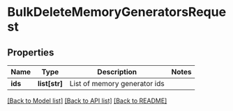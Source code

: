 # BulkDeleteMemoryGeneratorsRequest

## Properties
Name | Type | Description | Notes
------------ | ------------- | ------------- | -------------
**ids** | **list[str]** | List of memory generator ids | 

[[Back to Model list]](../README.md#documentation-for-models) [[Back to API list]](../README.md#documentation-for-api-endpoints) [[Back to README]](../README.md)


